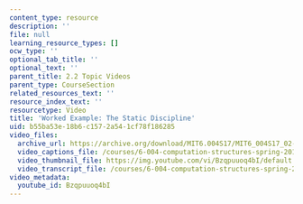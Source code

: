```yaml
---
content_type: resource
description: ''
file: null
learning_resource_types: []
ocw_type: ''
optional_tab_title: ''
optional_text: ''
parent_title: 2.2 Topic Videos
parent_type: CourseSection
related_resources_text: ''
resource_index_text: ''
resourcetype: Video
title: 'Worked Example: The Static Discipline'
uid: b55ba53e-18b6-c157-2a54-1cf78f186285
video_files:
  archive_url: https://archive.org/download/MIT6.004S17/MIT6_004S17_02-02-08-01_300k.mp4
  video_captions_file: /courses/6-004-computation-structures-spring-2017/06c9f03abf6a5abfa0b23d359caac7aa_Bzqpuuoq4bI.vtt
  video_thumbnail_file: https://img.youtube.com/vi/Bzqpuuoq4bI/default.jpg
  video_transcript_file: /courses/6-004-computation-structures-spring-2017/93a1fbb2dfbfb3482d825ddf6996b4b0_Bzqpuuoq4bI.pdf
video_metadata:
  youtube_id: Bzqpuuoq4bI
---
```

